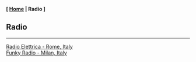 <link href="../style.css" rel="stylesheet"></link>

**[ [Home](../index.html) | Radio ]**

## Radio

---

[Radio Elettrica - Rome, Italy](https://radio.garden/listen/radio-elettrica/KCB0neow)  
[Funky Radio - Milan, Italy](https://radio.garden/listen/funky-radio/1GcYiXuJ)  

<!--
* Radio Garden – Radio Merkury
    
    https://radio.garden/listen/radio-merkury/OcjUkUFO  

* Radio Garden – Beirut
    
    https://radio.garden/visit/beirut/cZnWRQfj  

* Radio Garden – Guia de Isora
    
    https://radio.garden/visit/guia-de-isora/GU6qAAzd  

* SON FM 102.0 - Guia de Isora, Spain
    
    [https://radio.serviciosderadio.com/listen/sonfmlasalsera/rad](https://radio.serviciosderadio.com/listen/sonfmlasalsera/radio.aac)  

* Radio Garden – Cartago
    
    https://radio.garden/visit/cartago/FuZ1HHeW  

* Radio Garden – Jerusalem
    
    https://radio.garden/visit/jerusalem/viQpgDsB  

* Radio Garden – Nador
    
    https://radio.garden/visit/nador/VnH7l5zc  

* Radio Garden – Kawkaba
    
    https://radio.garden/visit/kawkaba/M8CsIdjE  

* Emaar Radio - As-Suwayda, Syria
    
    https://stream.zeno.fm/4luag56o066uv  

* Ivri 6 haifa
    
    https://streaming.radio.co/sa06221901/listen  

* live
    
    https://s22.maxcast.com.br:8210/live  


Bulbul FM - Almaty, Kazakhstan
Radio Merkury - Poznań, Poland
Sabrosita 590 AM - Mexico City, Mexico

https://fmstream.org  
https://www.listenlive.nl  
[101 fm grèce](https://azuralive.streams.ovh/radio/8190/radio.mp3?1615372278)  

https://goldfm.fr/  
disco radios : https://www.listenlive.nl/genre.php?g=74  
https://www.listenlive.nl/show.php?id=57806  
https://www.radio.fr/  

https://www.google.com/search?client=firefox-b-d&q=ad+free+webradios  
https://xfm.neocities.org/  

https://radio.garden/listen/soul-radio-classics/OVjoAbNU  
https://radio.garden/visit/genzano-di-roma/pAVsfbOk  
https://radio.garden/visit/zagreb/wRtG4LE8  
https://onlineradiobox.com/il/noshmim/?cs=il.noshmim  
https://stream-173.zeno.fm/1mxqv90mq2zuv  
-->

<br/>


